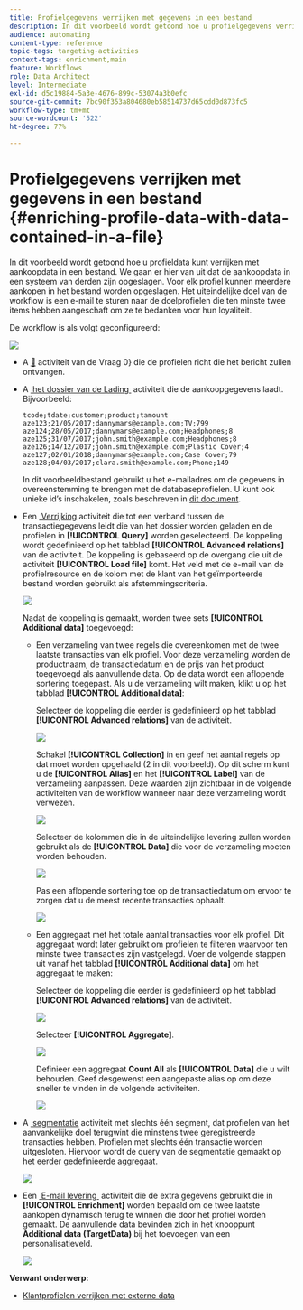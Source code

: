 ```yaml
---
title: Profielgegevens verrijken met gegevens in een bestand
description: In dit voorbeeld wordt getoond hoe u profielgegevens verrijkt met aankoopgegevens in een bestand.
audience: automating
content-type: reference
topic-tags: targeting-activities
context-tags: enrichment,main
feature: Workflows
role: Data Architect
level: Intermediate
exl-id: d5c19884-5a3e-4676-899c-53074a3b0efc
source-git-commit: 7bc90f353a804680eb58514737d65cdd0d873fc5
workflow-type: tm+mt
source-wordcount: '522'
ht-degree: 77%

---
```


# Profielgegevens verrijken met gegevens in een bestand {#enriching-profile-data-with-data-contained-in-a-file}

In dit voorbeeld wordt getoond hoe u profieldata kunt verrijken met aankoopdata in een bestand. We gaan er hier van uit dat de aankoopdata in een systeem van derden zijn opgeslagen. Voor elk profiel kunnen meerdere aankopen in het bestand worden opgeslagen. Het uiteindelijke doel van de workflow is een e-mail te sturen naar de doelprofielen die ten minste twee items hebben aangeschaft om ze te bedanken voor hun loyaliteit.

De workflow is als volgt geconfigureerd:

![](assets/enrichment_example_workflow.png)

* A [&#128279;](../../automating/using/query.md) activiteit van de Vraag 0&rbrace; die de profielen richt die het bericht zullen ontvangen.
* A [&#x200B; het dossier van de Lading &#x200B;](../../automating/using/load-file.md) activiteit die de aankoopgegevens laadt. Bijvoorbeeld:

  ```
  tcode;tdate;customer;product;tamount
  aze123;21/05/2017;dannymars@example.com;TV;799
  aze124;28/05/2017;dannymars@example.com;Headphones;8
  aze125;31/07/2017;john.smith@example.com;Headphones;8
  aze126;14/12/2017;john.smith@example.com;Plastic Cover;4
  aze127;02/01/2018;dannymars@example.com;Case Cover;79
  aze128;04/03/2017;clara.smith@example.com;Phone;149
  ```

  In dit voorbeeldbestand gebruikt u het e-mailadres om de gegevens in overeenstemming te brengen met de databaseprofielen. U kunt ook unieke id’s inschakelen, zoals beschreven in [dit document](../../developing/using/configuring-the-resource-s-data-structure.md#generating-a-unique-id-for-profiles-and-custom-resources).

* Een [&#x200B; Verrijking &#x200B;](../../automating/using/enrichment.md) activiteit die tot een verband tussen de transactiegegevens leidt die van het dossier worden geladen en de profielen in **[!UICONTROL Query]** worden geselecteerd. De koppeling wordt gedefinieerd op het tabblad **[!UICONTROL Advanced relations]** van de activiteit. De koppeling is gebaseerd op de overgang die uit de activiteit **[!UICONTROL Load file]** komt. Het veld met de e-mail van de profielresource en de kolom met de klant van het geïmporteerde bestand worden gebruikt als afstemmingscriteria.

  ![](assets/enrichment_example_workflow2.png)

  Nadat de koppeling is gemaakt, worden twee sets **[!UICONTROL Additional data]** toegevoegd:

   * Een verzameling van twee regels die overeenkomen met de twee laatste transacties van elk profiel. Voor deze verzameling worden de productnaam, de transactiedatum en de prijs van het product toegevoegd als aanvullende data. Op de data wordt een aflopende sortering toegepast. Als u de verzameling wilt maken, klikt u op het tabblad **[!UICONTROL Additional data]**:

     Selecteer de koppeling die eerder is gedefinieerd op het tabblad **[!UICONTROL Advanced relations]** van de activiteit.

     ![](assets/enrichment_example_workflow3.png)

     Schakel **[!UICONTROL Collection]** in en geef het aantal regels op dat moet worden opgehaald (2 in dit voorbeeld). Op dit scherm kunt u de **[!UICONTROL Alias]** en het **[!UICONTROL Label]** van de verzameling aanpassen. Deze waarden zijn zichtbaar in de volgende activiteiten van de workflow wanneer naar deze verzameling wordt verwezen.

     ![](assets/enrichment_example_workflow4.png)

     Selecteer de kolommen die in de uiteindelijke levering zullen worden gebruikt als de **[!UICONTROL Data]** die voor de verzameling moeten worden behouden.

     ![](assets/enrichment_example_workflow6.png)

     Pas een aflopende sortering toe op de transactiedatum om ervoor te zorgen dat u de meest recente transacties ophaalt.

     ![](assets/enrichment_example_workflow7.png)

   * Een aggregaat met het totale aantal transacties voor elk profiel. Dit aggregaat wordt later gebruikt om profielen te filteren waarvoor ten minste twee transacties zijn vastgelegd. Voer de volgende stappen uit vanaf het tabblad **[!UICONTROL Additional data]** om het aggregaat te maken:

     Selecteer de koppeling die eerder is gedefinieerd op het tabblad **[!UICONTROL Advanced relations]** van de activiteit.

     ![](assets/enrichment_example_workflow3.png)

     Selecteer **[!UICONTROL Aggregate]**.

     ![](assets/enrichment_example_workflow8.png)

     Definieer een aggregaat **Count All** als **[!UICONTROL Data]** die u wilt behouden. Geef desgewenst een aangepaste alias op om deze sneller te vinden in de volgende activiteiten.

     ![](assets/enrichment_example_workflow9.png)

* A [&#x200B; segmentatie &#x200B;](../../automating/using/segmentation.md) activiteit met slechts één segment, dat profielen van het aanvankelijke doel terugwint die minstens twee geregistreerde transacties hebben. Profielen met slechts één transactie worden uitgesloten. Hiervoor wordt de query van de segmentatie gemaakt op het eerder gedefinieerde aggregaat.

  ![](assets/enrichment_example_workflow5.png)

* Een [&#x200B; E-mail levering &#x200B;](../../automating/using/email-delivery.md) activiteit die de extra gegevens gebruikt die in **[!UICONTROL Enrichment]** worden bepaald om de twee laatste aankopen dynamisch terug te winnen die door het profiel worden gemaakt. De aanvullende data bevinden zich in het knooppunt **Additional data (TargetData)** bij het toevoegen van een personalisatieveld.

  ![](assets/enrichment_example_workflow10.png)

**Verwant onderwerp:**

* [Klantprofielen verrijken met externe data](https://helpx.adobe.com/campaign/kb/simplify-campaign-management.html#Managedatatofuelengagingexperiences)
